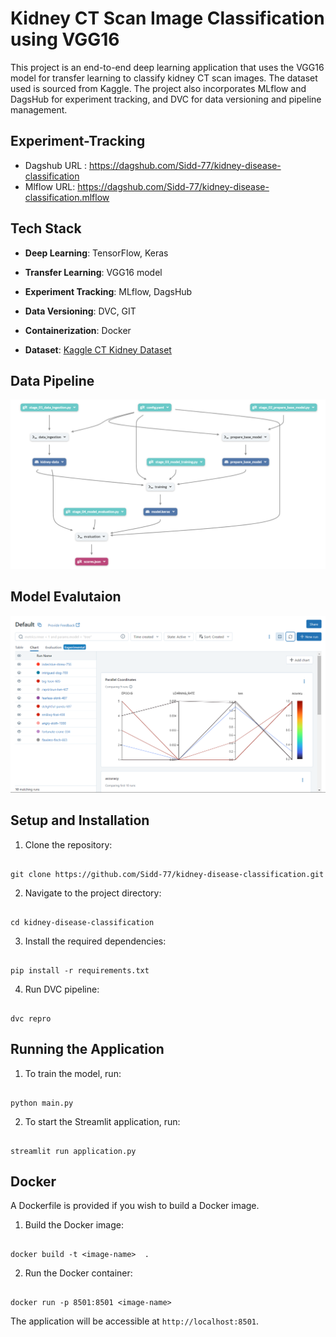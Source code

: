 
# Kidney CT Scan Image Classification using VGG16

  

This project is an end-to-end deep learning application that uses the VGG16 model for transfer learning to classify kidney CT scan images. The dataset used is sourced from Kaggle. The project also incorporates MLflow and DagsHub for experiment tracking, and DVC for data versioning and pipeline management.

## Experiment-Tracking
 - Dagshub URL : https://dagshub.com/Sidd-77/kidney-disease-classification
 - Mlflow URL: https://dagshub.com/Sidd-77/kidney-disease-classification.mlflow
  


## Tech Stack

  

- **Deep Learning**: TensorFlow, Keras

- **Transfer Learning**: VGG16 model

- **Experiment Tracking**: MLflow, DagsHub

- **Data Versioning**: DVC, GIT

- **Containerization**: Docker

- **Dataset**: [Kaggle CT Kidney Dataset](https://www.kaggle.com/datasets/nazmul0087/ct-kidney-dataset-normal-cyst-tumor-and-stone/data)

## Data Pipeline
![Pipeline Structure](images/Pipeline.png)


## Model Evalutaion
![Model Evalutaion from mlflow](images/Results.png)

## Setup and Installation 

  

1. Clone the repository:

```shell

git clone https://github.com/Sidd-77/kidney-disease-classification.git

```

  

2. Navigate to the project directory:

```shell

cd kidney-disease-classification

```

  

3. Install the required dependencies:

```shell

pip install -r requirements.txt

```

  

4. Run DVC pipeline:

```shell

dvc repro

```

  
  

## Running the Application

  

1. To train the model, run:

```shell

python main.py

```

  

2. To start the Streamlit application, run:

```shell

streamlit run application.py

```

  

## Docker

  

A Dockerfile is provided if you wish to build a Docker image.

  

1. Build the Docker image:

```shell

docker build -t <image-name>  .

```

  

2. Run the Docker container:

```shell

docker run -p 8501:8501 <image-name>

```

  

The application will be accessible at `http://localhost:8501`.

  

